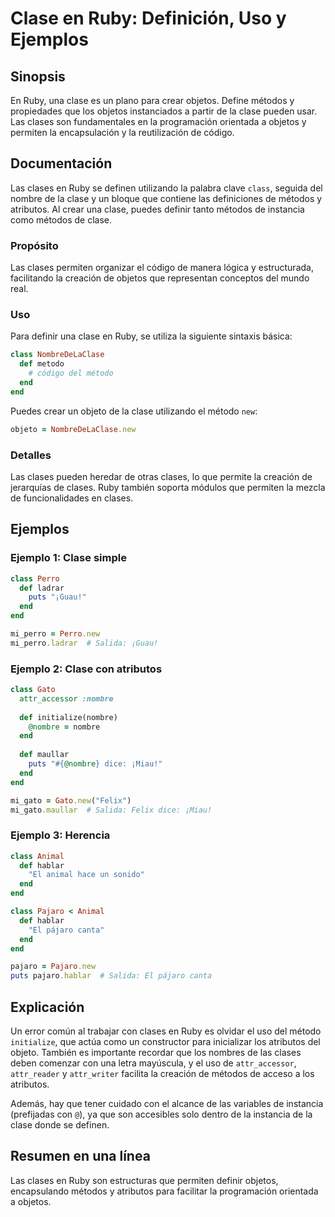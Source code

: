 <!--
Meta Description: # Clase en Ruby: Definición, Uso y Ejemplos ## Sinopsis En Ruby, una clase es un plano para crear objetos. Define métodos y propiedades que los objeto...
Meta Keywords: ruby, clase, end, que, clases
-->

# Clase en Ruby: Definición, Uso y Ejemplos

## Sinopsis
En Ruby, una clase es un plano para crear objetos. Define métodos y propiedades que los objetos instanciados a partir de la clase pueden usar. Las clases son fundamentales en la programación orientada a objetos y permiten la encapsulación y la reutilización de código.

## Documentación
Las clases en Ruby se definen utilizando la palabra clave `class`, seguida del nombre de la clase y un bloque que contiene las definiciones de métodos y atributos. Al crear una clase, puedes definir tanto métodos de instancia como métodos de clase.

### Propósito
Las clases permiten organizar el código de manera lógica y estructurada, facilitando la creación de objetos que representan conceptos del mundo real.

### Uso
Para definir una clase en Ruby, se utiliza la siguiente sintaxis básica:

```ruby
class NombreDeLaClase
  def metodo
    # código del método
  end
end
```

Puedes crear un objeto de la clase utilizando el método `new`:

```ruby
objeto = NombreDeLaClase.new
```

### Detalles
Las clases pueden heredar de otras clases, lo que permite la creación de jerarquías de clases. Ruby también soporta módulos que permiten la mezcla de funcionalidades en clases. 

## Ejemplos

### Ejemplo 1: Clase simple
```ruby
class Perro
  def ladrar
    puts "¡Guau!"
  end
end

mi_perro = Perro.new
mi_perro.ladrar  # Salida: ¡Guau!
```

### Ejemplo 2: Clase con atributos
```ruby
class Gato
  attr_accessor :nombre
  
  def initialize(nombre)
    @nombre = nombre
  end
  
  def maullar
    puts "#{@nombre} dice: ¡Miau!"
  end
end

mi_gato = Gato.new("Felix")
mi_gato.maullar  # Salida: Felix dice: ¡Miau!
```

### Ejemplo 3: Herencia
```ruby
class Animal
  def hablar
    "El animal hace un sonido"
  end
end

class Pajaro < Animal
  def hablar
    "El pájaro canta"
  end
end

pajaro = Pajaro.new
puts pajaro.hablar  # Salida: El pájaro canta
```

## Explicación
Un error común al trabajar con clases en Ruby es olvidar el uso del método `initialize`, que actúa como un constructor para inicializar los atributos del objeto. También es importante recordar que los nombres de las clases deben comenzar con una letra mayúscula, y el uso de `attr_accessor`, `attr_reader` y `attr_writer` facilita la creación de métodos de acceso a los atributos.

Además, hay que tener cuidado con el alcance de las variables de instancia (prefijadas con `@`), ya que son accesibles solo dentro de la instancia de la clase donde se definen.

## Resumen en una línea
Las clases en Ruby son estructuras que permiten definir objetos, encapsulando métodos y atributos para facilitar la programación orientada a objetos.